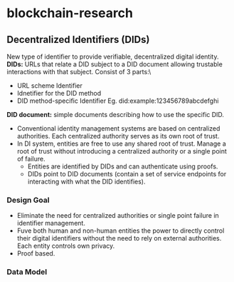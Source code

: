 # blockchain-research
## Decentralized Identifiers (DIDs)
New type of identifier to provide verifiable, decentralized digital identity.\
**DIDs:** URLs that relate a DID subject to a DID document allowing trustable interactions with that subject. Consist of 3 parts:\
  - URL scheme Identifier
  - Idnetifier for the DID method
  - DID method-specific Identifier
Eg. did:example:123456789abcdefghi

**DID document:** simple documents describing how to use the specific DID.

- Conventional identity management systems are based on centralized authorities. Each centralized authority serves as its own root of trust.
- In DI system, entities are free to use any shared root of trust. Manage a root of trust without introducing a centralized authority or a single point of failure.
  - Entities are identified by DIDs and can authenticate using proofs.
  - DIDs point to DID documents (contain a set of service endpoints for interacting with what the DID identifies).

### Design Goal
- Eliminate the need for centralized authorities or single point failure in identifier management.
- Fuve both human and non-human entities the power to directly control their digital identifiers without the need to rely on external authorities. Each entity controls own privacy.
- Proof based.

### Data Model

